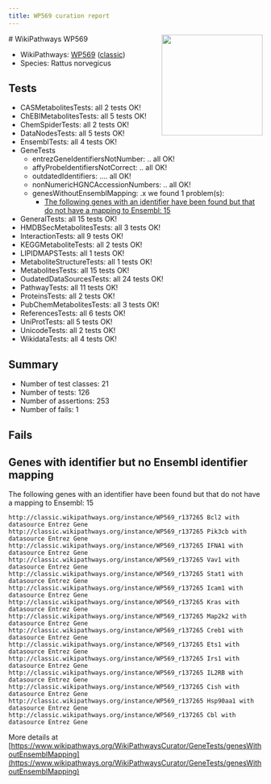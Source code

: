 ```yaml
---
title: WP569 curation report
---
```


<img style="float: right; width: 200px" src="https://upload.wikimedia.org/wikipedia/commons/thumb/8/83/Wplogo_with_text_500.png/640px-Wplogo_with_text_500.png" />
# WikiPathways WP569

* WikiPathways: [WP569](https://wikipathways.org/pathways/WP569) ([classic](https://classic.wikipathways.org/instance/WP569))
* Species: Rattus norvegicus
## Tests
* CASMetabolitesTests: all 2 tests OK!
* ChEBIMetabolitesTests: all 5 tests OK!
* ChemSpiderTests: all 2 tests OK!
* DataNodesTests: all 5 tests OK!
* EnsemblTests: all 4 tests OK!
* GeneTests
    * entrezGeneIdentifiersNotNumber: .. all OK!
    * affyProbeIdentifiersNotCorrect: .. all OK!
    * outdatedIdentifiers: .... all OK!
    * nonNumericHGNCAccessionNumbers: .. all OK!
    * genesWithoutEnsemblMapping: .x we found 1 problem(s):
        * [The following genes with an identifier have been found but that do not have a mapping to Ensembl: 15](#c4e54312)
* GeneralTests: all 15 tests OK!
* HMDBSecMetabolitesTests: all 3 tests OK!
* InteractionTests: all 9 tests OK!
* KEGGMetaboliteTests: all 2 tests OK!
* LIPIDMAPSTests: all 1 tests OK!
* MetaboliteStructureTests: all 1 tests OK!
* MetabolitesTests: all 15 tests OK!
* OudatedDataSourcesTests: all 24 tests OK!
* PathwayTests: all 11 tests OK!
* ProteinsTests: all 2 tests OK!
* PubChemMetabolitesTests: all 3 tests OK!
* ReferencesTests: all 6 tests OK!
* UniProtTests: all 5 tests OK!
* UnicodeTests: all 2 tests OK!
* WikidataTests: all 4 tests OK!


## Summary

* Number of test classes: 21
* Number of tests: 126
* Number of assertions: 253
* Number of fails: 1

## Fails

<a name="c4e54312" />

## Genes with identifier but no Ensembl identifier mapping

The following genes with an identifier have been found but that do not have a mapping to Ensembl: 15
```
http://classic.wikipathways.org/instance/WP569_r137265 Bcl2 with datasource Entrez Gene
http://classic.wikipathways.org/instance/WP569_r137265 Pik3cb with datasource Entrez Gene
http://classic.wikipathways.org/instance/WP569_r137265 IFNA1 with datasource Entrez Gene
http://classic.wikipathways.org/instance/WP569_r137265 Vav1 with datasource Entrez Gene
http://classic.wikipathways.org/instance/WP569_r137265 Stat1 with datasource Entrez Gene
http://classic.wikipathways.org/instance/WP569_r137265 Icam1 with datasource Entrez Gene
http://classic.wikipathways.org/instance/WP569_r137265 Kras with datasource Entrez Gene
http://classic.wikipathways.org/instance/WP569_r137265 Map2k2 with datasource Entrez Gene
http://classic.wikipathways.org/instance/WP569_r137265 Creb1 with datasource Entrez Gene
http://classic.wikipathways.org/instance/WP569_r137265 Ets1 with datasource Entrez Gene
http://classic.wikipathways.org/instance/WP569_r137265 Irs1 with datasource Entrez Gene
http://classic.wikipathways.org/instance/WP569_r137265 IL2RB with datasource Entrez Gene
http://classic.wikipathways.org/instance/WP569_r137265 Cish with datasource Entrez Gene
http://classic.wikipathways.org/instance/WP569_r137265 Hsp90aa1 with datasource Entrez Gene
http://classic.wikipathways.org/instance/WP569_r137265 Cbl with datasource Entrez Gene
```

More details at [https://www.wikipathways.org/WikiPathwaysCurator/GeneTests/genesWithoutEnsemblMapping](https://www.wikipathways.org/WikiPathwaysCurator/GeneTests/genesWithoutEnsemblMapping)

